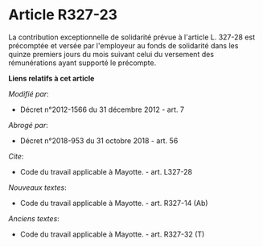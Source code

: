 # Article R327-23

La contribution exceptionnelle de solidarité prévue à l'article L. 327-28 est précomptée et versée par l'employeur au fonds
de solidarité dans les quinze premiers jours du mois suivant celui du versement des rémunérations ayant supporté le
précompte.

**Liens relatifs à cet article**

_Modifié par_:

  - Décret n°2012-1566 du 31 décembre 2012 - art. 7

_Abrogé par_:

  - Décret n°2018-953 du 31 octobre 2018 - art. 56

_Cite_:

  - Code du travail applicable à Mayotte. - art. L327-28

_Nouveaux textes_:

  - Code du travail applicable à Mayotte. - art. R327-14 (Ab)

_Anciens textes_:

  - Code du travail applicable à Mayotte. - art. R327-32 (T)
